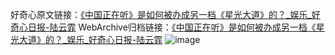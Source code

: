 好奇心原文链接：[《中国正在听》是如何被办成另一档《星光大道》的？_娱乐_好奇心日报-陆云霏](https://www.qdaily.com/articles/4917.html)
WebArchive归档链接：[《中国正在听》是如何被办成另一档《星光大道》的？_娱乐_好奇心日报-陆云霏](http://web.archive.org/web/20190623163321/https://www.qdaily.com/articles/4917.html)
![image](http://ww3.sinaimg.cn/large/007d5XDply1g3wceb00i5j30u03zbkjl)